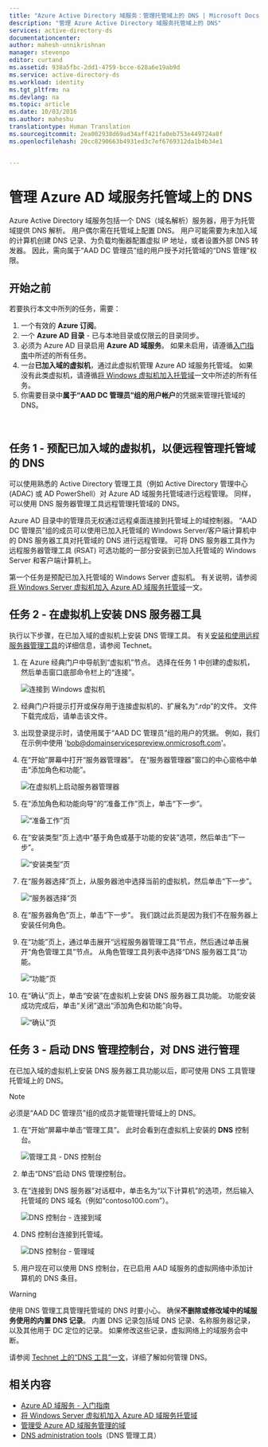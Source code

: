 ```yaml
---
title: "Azure Active Directory 域服务：管理托管域上的 DNS | Microsoft Docs"
description: "管理 Azure Active Directory 域服务托管域上的 DNS"
services: active-directory-ds
documentationcenter: 
author: mahesh-unnikrishnan
manager: stevenpo
editor: curtand
ms.assetid: 938a5fbc-2dd1-4759-bcce-628a6e19ab9d
ms.service: active-directory-ds
ms.workload: identity
ms.tgt_pltfrm: na
ms.devlang: na
ms.topic: article
ms.date: 10/03/2016
ms.author: maheshu
translationtype: Human Translation
ms.sourcegitcommit: 2ea002938d69ad34aff421fa0eb753e449724a8f
ms.openlocfilehash: 20cc8290663b4931ed3c7ef6769312da1b4b34e1


---
```

# <a name="administer-dns-on-an-azure-ad-domain-services-managed-domain"></a>管理 Azure AD 域服务托管域上的 DNS
Azure Active Directory 域服务包括一个 DNS（域名解析）服务器，用于为托管域提供 DNS 解析。 用户偶尔需在托管域上配置 DNS。 用户可能需要为未加入域的计算机创建 DNS 记录、为负载均衡器配置虚拟 IP 地址，或者设置外部 DNS 转发器。 因此，需向属于“AAD DC 管理员”组的用户授予对托管域的“DNS 管理”权限。

## <a name="before-you-begin"></a>开始之前
若要执行本文中所列的任务，需要：

1. 一个有效的 **Azure 订阅**。
2. 一个 **Azure AD 目录** - 已与本地目录或仅限云的目录同步。
3. 必须为 Azure AD 目录启用 **Azure AD 域服务**。 如果未启用，请遵循[入门指南](active-directory-ds-getting-started.md)中所述的所有任务。
4. 一台**已加入域的虚拟机**，通过此虚拟机管理 Azure AD 域服务托管域。 如果没有此类虚拟机，请遵循[将 Windows 虚拟机加入托管域](active-directory-ds-admin-guide-join-windows-vm.md)一文中所述的所有任务。
5. 你需要目录中**属于“AAD DC 管理员”组的用户帐户**的凭据来管理托管域的 DNS。

<br>

## <a name="task-1---provision-a-domain-joined-virtual-machine-to-remotely-administer-dns-for-the-managed-domain"></a>任务 1 - 预配已加入域的虚拟机，以便远程管理托管域的 DNS
可以使用熟悉的 Active Directory 管理工具（例如 Active Directory 管理中心 (ADAC) 或 AD PowerShell）对 Azure AD 域服务托管域进行远程管理。 同样，可以使用 DNS 服务器管理工具远程管理托管域的 DNS。

Azure AD 目录中的管理员无权通过远程桌面连接到托管域上的域控制器。 “AAD DC 管理员”组的成员可以使用已加入托管域的 Windows Server/客户端计算机中的 DNS 服务器工具对托管域的 DNS 进行远程管理。 可将 DNS 服务器工具作为远程服务器管理工具 (RSAT) 可选功能的一部分安装到已加入托管域的 Windows Server 和客户端计算机上。

第一个任务是预配已加入托管域的 Windows Server 虚拟机。 有关说明，请参阅[将 Windows Server 虚拟机加入 Azure AD 域服务托管域](active-directory-ds-admin-guide-join-windows-vm.md)一文。

## <a name="task-2---install-dns-server-tools-on-the-virtual-machine"></a>任务 2 - 在虚拟机上安装 DNS 服务器工具
执行以下步骤，在已加入域的虚拟机上安装 DNS 管理工具。 有关[安装和使用远程服务器管理工具](https://technet.microsoft.com/library/hh831501.aspx)的详细信息，请参阅 Technet。

1. 在 Azure 经典门户中导航到“虚拟机”节点。 选择在任务 1 中创建的虚拟机，然后单击窗口底部命令栏上的“连接”。
   
    ![连接到 Windows 虚拟机](./media/active-directory-domain-services-admin-guide/connect-windows-vm.png)
2. 经典门户将提示打开或保存用于连接虚拟机的、扩展名为“.rdp”的文件。 文件下载完成后，请单击该文件。
3. 出现登录提示时，请使用属于“AAD DC 管理员”组的用户的凭据。 例如，我们在示例中使用 'bob@domainservicespreview.onmicrosoft.com'。
4. 在“开始”屏幕中打开“服务器管理器”。 在“服务器管理器”窗口的中心窗格中单击“添加角色和功能”。
   
    ![在虚拟机上启动服务器管理器](./media/active-directory-domain-services-admin-guide/install-rsat-server-manager.png)
5. 在“添加角色和功能向导”的“准备工作”页上，单击“下一步”。
   
    ![“准备工作”页](./media/active-directory-domain-services-admin-guide/install-rsat-server-manager-add-roles-begin.png)
6. 在“安装类型”页上选中“基于角色或基于功能的安装”选项，然后单击“下一步”。
   
    ![“安装类型”页](./media/active-directory-domain-services-admin-guide/install-rsat-server-manager-add-roles-type.png)
7. 在“服务器选择”页上，从服务器池中选择当前的虚拟机，然后单击“下一步”。
   
    ![“服务器选择”页](./media/active-directory-domain-services-admin-guide/install-rsat-server-manager-add-roles-server.png)
8. 在“服务器角色”页上，单击“下一步”。 我们跳过此页是因为我们不在服务器上安装任何角色。
9. 在“功能”页上，通过单击展开“远程服务器管理工具”节点，然后通过单击展开“角色管理工具”节点。 从角色管理工具列表中选择“DNS 服务器工具”功能。
   
    ![“功能”页](./media/active-directory-domain-services-admin-guide/install-rsat-server-manager-add-roles-dns-tools.png)
10. 在“确认”页上，单击“安装”在虚拟机上安装 DNS 服务器工具功能。 功能安装成功完成后，单击“关闭”退出“添加角色和功能”向导。
    
    ![“确认”页](./media/active-directory-domain-services-admin-guide/install-rsat-server-manager-add-roles-dns-confirmation.png)

## <a name="task-3---launch-the-dns-management-console-to-administer-dns"></a>任务 3 - 启动 DNS 管理控制台，对 DNS 进行管理
在已加入域的虚拟机上安装 DNS 服务器工具功能以后，即可使用 DNS 工具管理托管域上的 DNS。

> [!NOTE]
> 必须是“AAD DC 管理员”组的成员才能管理托管域上的 DNS。
> 
> 

1. 在“开始”屏幕中单击“管理工具”。 此时会看到在虚拟机上安装的 **DNS** 控制台。
   
    ![管理工具 - DNS 控制台](./media/active-directory-domain-services-admin-guide/install-rsat-dns-tools-installed.png)
2. 单击“DNS”启动 DNS 管理控制台。
3. 在“连接到 DNS 服务器”对话框中，单击名为“以下计算机”的选项，然后输入托管域的 DNS 域名（例如“contoso100.com”）。
   
    ![DNS 控制台 - 连接到域](./media/active-directory-domain-services-admin-guide/dns-console-connect-to-domain.png)
4. DNS 控制台连接到托管域。
   
    ![DNS 控制台 - 管理域](./media/active-directory-domain-services-admin-guide/dns-console-managed-domain.png)
5. 用户现在可以使用 DNS 控制台，在已启用 AAD 域服务的虚拟网络中添加计算机的 DNS 条目。

> [!WARNING]
> 使用 DNS 管理工具管理托管域的 DNS 时要小心。 确保**不删除或修改域中的域服务使用的内置 DNS 记录**。 内置 DNS 记录包括域 DNS 记录、名称服务器记录，以及其他用于 DC 定位的记录。 如果修改这些记录，虚拟网络上的域服务会中断。
> 
> 

请参阅 [Technet 上的“DNS 工具”一文](https://technet.microsoft.com/library/cc753579.aspx)，详细了解如何管理 DNS。

## <a name="related-content"></a>相关内容
* [Azure AD 域服务 - 入门指南](active-directory-ds-getting-started.md)
* [将 Windows Server 虚拟机加入 Azure AD 域服务托管域](active-directory-ds-admin-guide-join-windows-vm.md)
* [管理受 Azure AD 域服务管理的域](active-directory-ds-admin-guide-administer-domain.md)
* [DNS administration tools](https://technet.microsoft.com/library/cc753579.aspx)（DNS 管理工具）




<!--HONumber=Nov16_HO3-->


